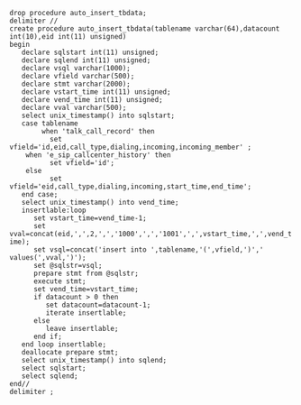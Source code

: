 <code>
drop procedure auto_insert_tbdata;
delimiter //
create procedure auto_insert_tbdata(tablename varchar(64),datacount int(10),eid int(11) unsigned)
begin
   declare sqlstart int(11) unsigned;
   declare sqlend int(11) unsigned;
   declare vsql varchar(1000);
   declare vfield varchar(500);
   declare stmt varchar(2000);
   declare vstart_time int(11) unsigned;
   declare vend_time int(11) unsigned;
   declare vval varchar(500);
   select unix_timestamp() into sqlstart;
   case tablename
        when 'talk_call_record' then 
	      set vfield='id,eid,call_type,dialing,incoming,incoming_member' ;
	when 'e_sip_callcenter_history' then
	      set vfield='id';
	else
	      set vfield='eid,call_type,dialing,incoming,start_time,end_time';
   end case;
   select unix_timestamp() into vend_time;
   insertlable:loop 
      set vstart_time=vend_time-1;
      set vval=concat(eid,',',2,',','1000',',','1001',',',vstart_time,',',vend_time);
      set vsql=concat('insert into ',tablename,'(',vfield,')',' values(',vval,')');
      set @sqlstr=vsql;
      prepare stmt from @sqlstr;
      execute stmt;
      set vend_time=vstart_time;
      if datacount > 0 then 
         set datacount=datacount-1;
         iterate insertlable; 
      else
         leave insertlable;
      end if;
   end loop insertlable;
   deallocate prepare stmt;
   select unix_timestamp() into sqlend;
   select sqlstart;
   select sqlend;
end//
delimiter ;
</code>
